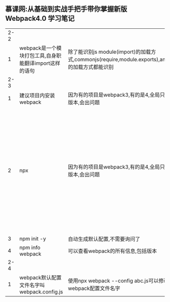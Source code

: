 <!DOCTYPE html>
<html lang="en">
<head>
    <meta charset="UTF-8">
    <meta name="viewport" content="width=device-width, initial-scale=1.0">
    <meta http-equiv="X-UA-Compatible" content="ie=edge">
    <title>Document</title>
</head>
<body>
    <h2>慕课网:从基础到实战手把手带你掌握新版Webpack4.0 学习笔记</h2>
    <table>
        <tr>
            <td class="bold">2-2 </td>
            <td></td>
            <td></td>
            <td></td>
        </tr>
        <tr>
            <td>1</td>
            <td>webpack是一个模块打包工具,自身职能翻译import这样的语句</td>
            <td>除了能识别js module(import)的加载方式,commonjs(require,module.exports),amd,cmd的加载方式都能识别</td>
            <td></td>
        </tr>
        <tr>
            <td class="bold">2-3 </td>
            <td></td>
            <td></td>
            <td></td>
        </tr>
        <tr>
            <td>1</td>
            <td>建议项目内安装webpack</td>
            <td>因为有的项目是webpack3,有的是4,全局只有一个版本,会出问题</td>
            <td></td>
        </tr>
        <tr>
            <td>2</td>
            <td>npx</td>
            <td>因为有的项目是webpack3,有的是4,全局只有一个版本,会出问题</td>
            <td>执行当前目录下的node包中的命令,比如npx webpack,就是执行当前目录下的webpack,否则直接写webpack就会全局搜索了,搜不到就报错了</td>
        </tr>
        <tr>
            <td>3</td>
            <td>npm init -y</td>
            <td>自动生成默认配置,不需要询问了</td>
            <td></td>
        </tr>
        <tr>
            <td>4</td>
            <td>npm info webpack</td>
            <td>可以查看webpack的所有信息,包括版本</td>
            <td></td>
        </tr>
        <tr>
            <td class="bold">2-4</td>
            <td></td>
            <td></td>
            <td></td>
        </tr>
        <tr>
            <td>1</td>
            <td>webpack默认配置文件名字叫webpack.config.js</td>
            <td>使用npx webpack --config abc.js可以修改默认webpack配置文件名字</td>
            <td></td>
        </tr>
    </table>
</body>
</html>